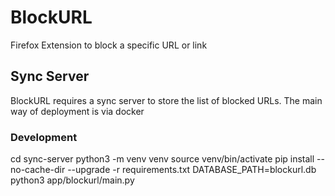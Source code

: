 # BlockURL
Firefox Extension to block a specific URL or link


## Sync Server
BlockURL requires a sync server to store the list of blocked URLs. The main way of deployment is via docker

### Development
cd sync-server
python3 -m venv venv
source venv/bin/activate
pip install --no-cache-dir --upgrade -r requirements.txt
DATABASE_PATH=blockurl.db python3 app/blockurl/main.py
